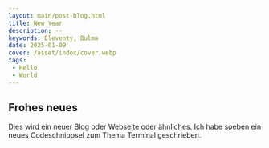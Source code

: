 ```yaml
---
layout: main/post-blog.html  
title: New Year  
description: --  
keywords: Eleventy, Bulma  
date: 2025-01-09  
cover: /asset/index/cover.webp
tags:  
 - Hello
 - World  
---
```


## Frohes neues

Dies wird ein neuer Blog oder Webseite oder ähnliches. Ich habe soeben ein neues Codeschnippsel zum Thema Terminal geschrieben.